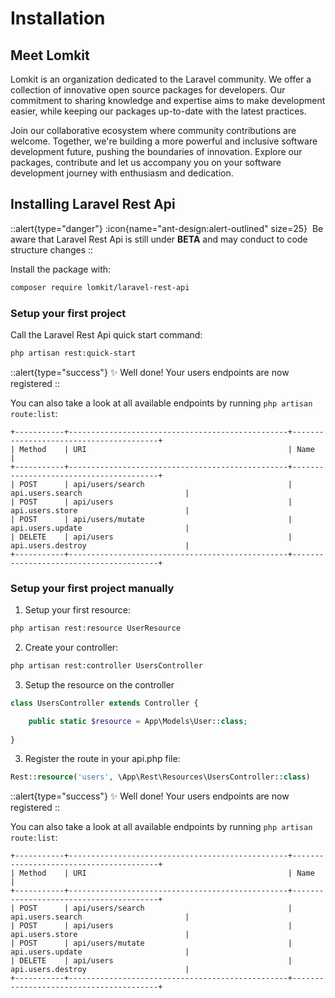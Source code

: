 # Installation

## Meet Lomkit

Lomkit is an organization dedicated to the Laravel community. We offer a collection of innovative open source packages for developers. Our commitment to sharing knowledge and expertise aims to make development easier, while keeping our packages up-to-date with the latest practices.

Join our collaborative ecosystem where community contributions are welcome. Together, we're building a more powerful and inclusive software development future, pushing the boundaries of innovation. Explore our packages, contribute and let us accompany you on your software development journey with enthusiasm and dedication.

## Installing Laravel Rest Api

::alert{type="danger"}
:icon{name="ant-design:alert-outlined" size=25}&nbsp;
Be aware that Laravel Rest Api is still under **BETA** and may conduct to code structure changes
::

Install the package with:

```bash
composer require lomkit/laravel-rest-api
```

### Setup your first project

Call the Laravel Rest Api quick start command:

```bash
php artisan rest:quick-start
```

::alert{type="success"}
✨ Well done! Your users endpoints are now registered
::

You can also take a look at all available endpoints by running `php artisan route:list`:
```
+-----------+-------------------------------------------------+----------------------------------------+  
| Method    | URI                                             | Name                                   |  
+-----------+-------------------------------------------------+----------------------------------------+  
| POST      | api/users/search                                | api.users.search                       |  
| POST      | api/users                                       | api.users.store                        |  
| POST      | api/users/mutate                                | api.users.update                       |  
| DELETE    | api/users                                       | api.users.destroy                      |  
+-----------+-------------------------------------------------+----------------------------------------+
```

### Setup your first project manually

1. Setup your first resource:

```bash
php artisan rest:resource UserResource
```

2. Create your controller:

```bash
php artisan rest:controller UsersController
```

3. Setup the resource on the controller

```php
class UsersController extends Controller {

    public static $resource = App\Models\User::class;
    
}
```

3. Register the route in your api.php file:

```php [api.php]
Rest::resource('users', \App\Rest\Resources\UsersController::class)
```

::alert{type="success"}
✨ Well done! Your users endpoints are now registered
::

You can also take a look at all available endpoints by running `php artisan route:list`:  
```
+-----------+-------------------------------------------------+----------------------------------------+  
| Method    | URI                                             | Name                                   |  
+-----------+-------------------------------------------------+----------------------------------------+  
| POST      | api/users/search                                | api.users.search                       |  
| POST      | api/users                                       | api.users.store                        |  
| POST      | api/users/mutate                                | api.users.update                       |  
| DELETE    | api/users                                       | api.users.destroy                      |  
+-----------+-------------------------------------------------+----------------------------------------+
```

